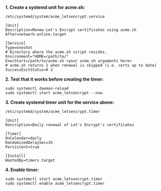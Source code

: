 **1. Create a systemd unit for acme.sh:**

`/etc/systemd/system/acme_letsencrypt.service`
```
[Unit]
Description=Renew Let's Encrypt certificates using acme.sh
After=network-online.target

[Service]
Type=oneshot
# Directory where the acme.sh script resides.
Environment="HOME=/path/to/"
ExecStart=/path/to/acme.sh <your acme.sh arguments here>
# acme.sh returns 2 when renewal is skipped (i.e. certs up to date)
SuccessExitStatus=0 2
```

**2. Test that it works before creating the timer:**
```
sudo systemctl daemon-reload
sudo systemctl start acme_letsencrypt --now
```

**3. Create systemd timer unit for the service above:**

`/etc/systemd/system/acme_letsencrypt.timer`
```
[Unit]
Description=Daily renewal of Let's Encrypt's certificates

[Timer]
OnCalendar=daily
RandomizedDelaySec=1h
Persistent=true

[Install]
WantedBy=timers.target
```

**4. Enable timer:**
```
sudo systemctl start acme_letsencrypt.timer
sudo systemctl enable acme_letsencrypt.timer
```